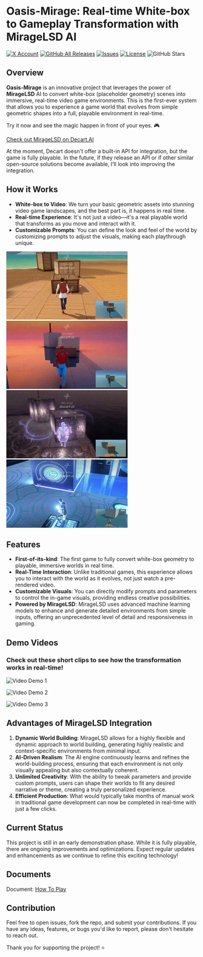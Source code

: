 # Oasis-Mirage: Real-time White-box to Gameplay Transformation with MirageLSD AI

[![X Account](https://img.shields.io/badge/Follow%20Me%20on-X-blue?logo=x&logoColor=white)](https://x.com/NanGua33592)
[![GitHub All Releases](https://img.shields.io/github/downloads/cronrpc/Oasis-Mirage/total)](https://github.com/cronrpc/Oasis-Mirage/releases)
[![Issues](https://img.shields.io/github/issues/cronrpc/Oasis-Mirage)](https://github.com/cronrpc/Oasis-Mirage/issues)
[![License](https://img.shields.io/github/license/cronrpc/Oasis-Mirage)](https://github.com/cronrpc/Oasis-Mirage/blob/main/LICENSE)
![GitHub Stars](https://img.shields.io/github/stars/cronrpc/Oasis-Mirage?style=social)

## Overview
**Oasis-Mirage** is an innovative project that leverages the power of **MirageLSD** AI to convert white-box (placeholder geometry) scenes into immersive, real-time video game environments. This is the first-ever system that allows you to experience a game world that evolves from simple geometric shapes into a full, playable environment in real-time.

Try it now and see the magic happen in front of your eyes. 🎮

[Check out MirageLSD on Decart.AI](https://mirage.decart.ai/)

At the moment, Decart doesn't offer a built-in API for integration, but the game is fully playable. In the future, if they release an API or if other similar open-source solutions become available, I’ll look into improving the integration.

## How it Works

- **White-box to Video**: We turn your basic geometric assets into stunning video game landscapes, and the best part is, it happens in real time.
- **Real-time Experience**: It's not just a video—it's a real playable world that transforms as you move and interact with it.
- **Customizable Prompts**: You can define the look and feel of the world by customizing prompts to adjust the visuals, making each playthrough unique.

![Demo 1](public/images/output.gif)
![Demo 2](public/images/output2.gif)
![Demo 3](public/images/output3.gif)
![Demo 4](public/images/output4.gif)

## Features

- **First-of-its-kind**: The first game to fully convert white-box geometry to playable, immersive worlds in real time.
- **Real-Time Interaction**: Unlike traditional games, this experience allows you to interact with the world as it evolves, not just watch a pre-rendered video.
- **Customizable Visuals**: You can directly modify prompts and parameters to control the in-game visuals, providing endless creative possibilities.
- **Powered by MirageLSD**: MirageLSD uses advanced machine learning models to enhance and generate detailed environments from simple inputs, offering an unprecedented level of detail and responsiveness in gaming.

## Demo Videos
### Check out these short clips to see how the transformation works in real-time!

![Video Demo 1](public/videos/video01.gif)

![Video Demo 2](public/videos/video02.gif)

![Video Demo 3](public/videos/video03.gif)

## Advantages of MirageLSD Integration

1. **Dynamic World Building**: MirageLSD allows for a highly flexible and dynamic approach to world building, generating highly realistic and context-specific environments from minimal input.
2. **AI-Driven Realism**: The AI engine continuously learns and refines the world-building process, ensuring that each environment is not only visually appealing but also contextually coherent.
3. **Unlimited Creativity**: With the ability to tweak parameters and provide custom prompts, users can shape their worlds to fit any desired narrative or theme, creating a truly personalized experience.
4. **Efficient Production**: What would typically take months of manual work in traditional game development can now be completed in real-time with just a few clicks.

## Current Status
This project is still in an early demonstration phase. While it is fully playable, there are ongoing improvements and optimizations. Expect regular updates and enhancements as we continue to refine this exciting technology!

## Documents

Document: [How To Play](public/md/document.md)

## Contribution

Feel free to open issues, fork the repo, and submit your contributions. If you have any ideas, features, or bugs you'd like to report, please don't hesitate to reach out.

Thank you for supporting the project! ⭐